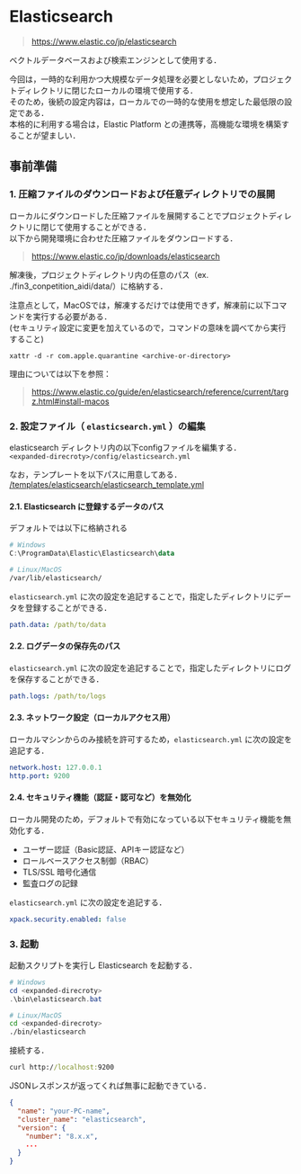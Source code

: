 # Elasticsearch

>https://www.elastic.co/jp/elasticsearch

ベクトルデータベースおよび検索エンジンとして使用する．

今回は，一時的な利用かつ大規模なデータ処理を必要としないため，プロジェクトディレクトリに閉じたローカルの環境で使用する．  
そのため，後続の設定内容は，ローカルでの一時的な使用を想定した最低限の設定である．  
本格的に利用する場合は，Elastic Platform との連携等，高機能な環境を構築することが望ましい．

## 事前準備

 ### 1. 圧縮ファイルのダウンロードおよび任意ディレクトリでの展開
 ローカルにダウンロードした圧縮ファイルを展開することでプロジェクトディレクトリに閉じて使用することができる．  
以下から開発環境に合わせた圧縮ファイルをダウンロードする．
>https://www.elastic.co/jp/downloads/elasticsearch

解凍後，プロジェクトディレクトリ内の任意のパス（ex. ./fin3_conpetition_aidi/data/）に格納する．

注意点として，MacOSでは，解凍するだけでは使用できず，解凍前に以下コマンドを実行する必要がある．  
(セキュリティ設定に変更を加えているので，コマンドの意味を調べてから実行すること)
```
xattr -d -r com.apple.quarantine <archive-or-directory>
```
理由については以下を参照：
>https://www.elastic.co/guide/en/elasticsearch/reference/current/targz.html#install-macos

### 2. 設定ファイル（ `elasticsearch.yml` ）の編集

elasticsearch ディレクトリ内の以下configファイルを編集する．  
`<expanded-direcroty>/config/elasticsearch.yml`  

なお，テンプレートを以下パスに用意してある．  
[/templates/elasticsearch/elasticsearch_template.yml](../../templates/elasticsearch/elasticsearch_template.yml)

#### 2.1. Elasticsearch に登録するデータのパス  
デフォルトでは以下に格納される  
```powershell
# Windows
C:\ProgramData\Elastic\Elasticsearch\data
```
```bash
# Linux/MacOS
/var/lib/elasticsearch/
```
`elasticsearch.yml` に次の設定を追記することで，指定したディレクトリにデータを登録することができる．
```yaml
path.data: /path/to/data
```

#### 2.2. ログデータの保存先のパス
`elasticsearch.yml` に次の設定を追記することで，指定したディレクトリにログを保存することができる．
```yaml
path.logs: /path/to/logs
```

#### 2.3. ネットワーク設定（ローカルアクセス用）
ローカルマシンからのみ接続を許可するため，`elasticsearch.yml` に次の設定を追記する．
```yaml
network.host: 127.0.0.1
http.port: 9200
```

#### 2.4. セキュリティ機能（認証・認可など）を無効化
ローカル開発のため，デフォルトで有効になっている以下セキュリティ機能を無効化する．
- ユーザー認証（Basic認証、APIキー認証など）
- ロールベースアクセス制御（RBAC）
- TLS/SSL 暗号化通信
- 監査ログの記録

`elasticsearch.yml` に次の設定を追記する．
```yaml
xpack.security.enabled: false
```

### 3. 起動
起動スクリプトを実行し Elasticsearch を起動する．
```powershell
# Windows
cd <expanded-direcroty>
.\bin\elasticsearch.bat
```
```bash
# Linux/MacOS
cd <expanded-direcroty>
./bin/elasticsearch
```
接続する．
```cmd
curl http://localhost:9200
```
JSONレスポンスが返ってくれば無事に起動できている．
```json
{
  "name": "your-PC-name",
  "cluster_name": "elasticsearch",
  "version": {
    "number": "8.x.x",
    ...
  }
}
```